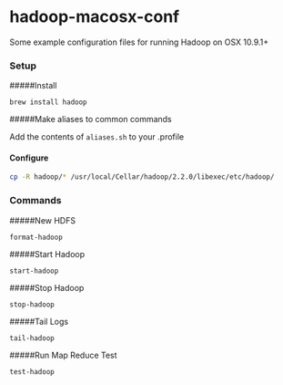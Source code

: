 hadoop-macosx-conf
==================

Some example configuration files for running Hadoop on OSX 10.9.1+

### Setup

#####Install

```
brew install hadoop
```

#####Make aliases to common commands

Add the contents of `aliases.sh` to your .profile

#### Configure

```bash
cp -R hadoop/* /usr/local/Cellar/hadoop/2.2.0/libexec/etc/hadoop/
```

### Commands

#####New HDFS

```
format-hadoop
```

#####Start Hadoop

```
start-hadoop
```

#####Stop Hadoop

```
stop-hadoop
```

#####Tail Logs

```
tail-hadoop
```

#####Run Map Reduce Test

```
test-hadoop
```